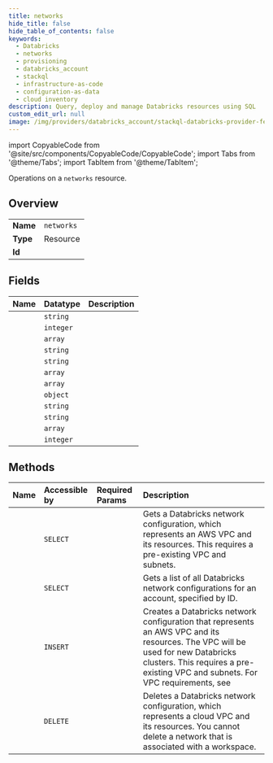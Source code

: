 ```yaml
---
title: networks
hide_title: false
hide_table_of_contents: false
keywords:
  - Databricks
  - networks
  - provisioning
  - databricks_account
  - stackql
  - infrastructure-as-code
  - configuration-as-data
  - cloud inventory
description: Query, deploy and manage Databricks resources using SQL
custom_edit_url: null
image: /img/providers/databricks_account/stackql-databricks-provider-featured-image.png
---
```


import CopyableCode from '@site/src/components/CopyableCode/CopyableCode';
import Tabs from '@theme/Tabs';
import TabItem from '@theme/TabItem';

Operations on a <code>networks</code> resource.  

## Overview
<table><tbody>
<tr><td><b>Name</b></td><td><code>networks</code></td></tr>
<tr><td><b>Type</b></td><td>Resource</td></tr>
<tr><td><b>Id</b></td><td><CopyableCode code="databricks_account.provisioning.networks" /></td></tr>
</tbody></table>

## Fields
| Name | Datatype | Description |
|:-----|:---------|:------------|
| <CopyableCode code="account_id" /> | `string` |  |
| <CopyableCode code="creation_time" /> | `integer` |  |
| <CopyableCode code="error_messages" /> | `array` |  |
| <CopyableCode code="network_id" /> | `string` |  |
| <CopyableCode code="network_name" /> | `string` |  |
| <CopyableCode code="security_group_ids" /> | `array` |  |
| <CopyableCode code="subnet_ids" /> | `array` |  |
| <CopyableCode code="vpc_endpoints" /> | `object` |  |
| <CopyableCode code="vpc_id" /> | `string` |  |
| <CopyableCode code="vpc_status" /> | `string` |  |
| <CopyableCode code="warning_messages" /> | `array` |  |
| <CopyableCode code="workspace_id" /> | `integer` |  |

## Methods
| Name | Accessible by | Required Params | Description |
|:-----|:--------------|:----------------|:------------|
| <CopyableCode code="get" /> | `SELECT` | <CopyableCode code="account_id, network_id" /> | Gets a Databricks network configuration, which represents an AWS VPC and its resources.  This requires a pre-existing VPC and subnets. |
| <CopyableCode code="list" /> | `SELECT` | <CopyableCode code="account_id" /> | Gets a list of all Databricks network configurations for an account, specified by ID. |
| <CopyableCode code="create" /> | `INSERT` | <CopyableCode code="account_id" /> | Creates a Databricks network configuration that represents an AWS VPC and its resources. The VPC will be used for new Databricks clusters. This requires a pre-existing VPC and subnets. For VPC requirements, see |
| <CopyableCode code="delete" /> | `DELETE` | <CopyableCode code="account_id, network_id" /> | Deletes a Databricks network configuration, which represents a cloud VPC and its resources. You cannot delete a network that is associated with a workspace. |
